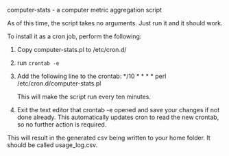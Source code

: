 computer-stats - a computer metric aggregation script

As of this time, the script takes no arguments. Just run it and it should work.

To install it as a cron job, perform the following:
1. Copy computer-stats.pl to /etc/cron.d/
2. run `crontab -e`
3. Add the following line to the crontab:
    */10 * * * * perl /etc/cron.d/computer-stats.pl
    
    This will make the script run every ten minutes.
4. Exit the text editor that crontab -e opened and save your changes if not done already.
    This automatically updates cron to read the new crontab, so no further action is required.

This will result in the generated csv being written to your home folder. It should be called usage_log.csv.
